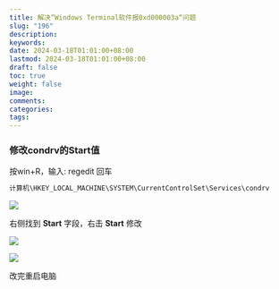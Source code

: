 ```yaml
---
title: 解决“Windows Terminal软件报0xd000003a“问题
slug: "196"
description: 
keywords: 
date: 2024-03-18T01:01:00+08:00
lastmod: 2024-03-18T01:01:00+08:00
draft: false
toc: true
weight: false
image: 
comments: 
categories: 
tags:
---
```


### 修改condrv的Start值

按win+R，输入: regedit 回车

```bash
计算机\HKEY_LOCAL_MACHINE\SYSTEM\CurrentControlSet\Services\condrv
```




![](http://imgs.leshans.eu.org/2024/03/bcfe29fd051fd5432e63a94e24e1a733.png)

右侧找到 **Start** 字段，右击 **Start** 修改

![](http://imgs.leshans.eu.org/2024/03/e6e515a522478f0298a3d9db81dd93fb.png)

![](http://imgs.leshans.eu.org/2024/03/235badcd0d064f65dc2c7de152071ee1.png)

改完重启电脑